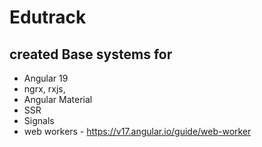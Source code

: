 # Edutrack

## created Base systems for
- Angular 19
- ngrx, rxjs,
- Angular Material
- SSR
- Signals
- web workers - https://v17.angular.io/guide/web-worker
